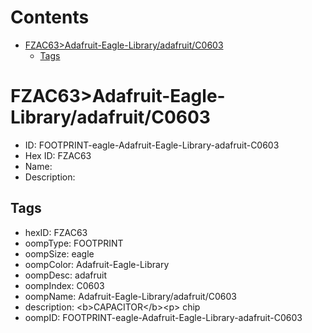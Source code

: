 



Contents
========

* [FZAC63>Adafruit-Eagle-Library/adafruit/C0603](#fzac63adafruit-eagle-libraryadafruitc0603)
	* [Tags](#tags)

# FZAC63>Adafruit-Eagle-Library/adafruit/C0603

- ID: FOOTPRINT-eagle-Adafruit-Eagle-Library-adafruit-C0603
- Hex ID: FZAC63
- Name: 
- Description: 

## Tags

- hexID: FZAC63
- oompType: FOOTPRINT
- oompSize: eagle
- oompColor: Adafruit-Eagle-Library
- oompDesc: adafruit
- oompIndex: C0603
- oompName: Adafruit-Eagle-Library/adafruit/C0603
- description: &lt;b&gt;CAPACITOR&lt;/b&gt;&lt;p&gt;
chip
- oompID: FOOTPRINT-eagle-Adafruit-Eagle-Library-adafruit-C0603
